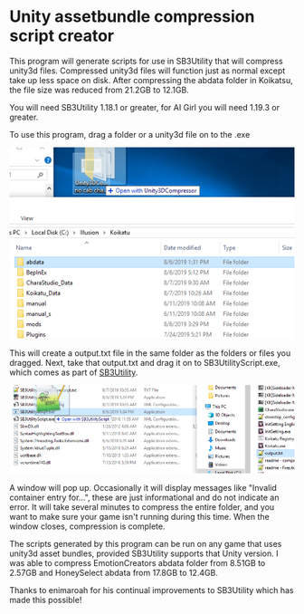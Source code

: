 # Unity assetbundle compression script creator

This program will generate scripts for use in SB3Utility that will compress unity3d files.
Compressed unity3d files will function just as normal except take up less space on disk.
After compressing the abdata folder in Koikatsu, the file size was reduced from 21.2GB to 12.1GB.

You will need SB3Utility 1.18.1 or greater, for AI Girl you will need 1.19.3 or greater.

To use this program, drag a folder or a unity3d file on to the .exe

![](image/Compression1.png)

This will create a output.txt file in the same folder as the folders or files you dragged.
Next, take that output.txt and drag it on to SB3UtilityScript.exe, which comes as part of [SB3Utility](https://github.com/enimaroah/SB3Utility/releases).

![](image/Compression2.png)

A window will pop up. Occasionally it will display messages like "Invalid container entry for...", these are just informational and do not indicate an error.
It will take several minutes to compress the entire folder, and you want to make sure your game isn't running during this time.
When the window closes, compression is complete.

The scripts generated by this program can be run on any game that uses unity3d asset bundles, provided SB3Utility supports that Unity version.
I was able to compress EmotionCreators abdata folder from 8.51GB to 2.57GB and HoneySelect abdata from 17.8GB to 12.4GB.

Thanks to enimaroah for his continual improvements to SB3Utility which has made this possible!
